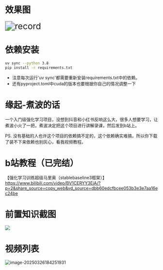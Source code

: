 # 效果图

<img src="https://raw.githubusercontent.com/jusway/RL_SuperMario/refs/heads/main/readme_file/record.gif" alt="record" style="zoom: 200%;" />

# 依赖安装
```bash
uv sync --python 3.8
pip install -r requirements.txt
```
* 注意每次运行'uv sync'都需要重新安装requirements.txt中的依赖。
* 还有pyproject.toml中cuda的版本也要根据你自己的情况调整一下


# 缘起-煮波的话

一个入门级强化学习项目，没想到抖音和小红书反响这么大，很多人想要学习，让煮波小火了一把，煮波决定把这个项目进行讲解录课，然后发到b站上。

PS.  没有基础的人也许这个项目的依赖搞不定的，这个依赖确实难搞，所以你下载了装不下来依赖也别灰心，看我视频教程。

# b站教程（已完结）

【强化学习训练超级马里奥（stablebaseline3框架）】 https://www.bilibili.com/video/BV1CERYY3EjA/?p=2&share_source=copy_web&vd_source=dbb60edcfbcee053b3e3e7aa16ec24be

# 前置知识截图

![](https://github.com/jusway/RL_SuperMario/blob/main/readme_file/%E8%AF%BE%E7%A8%8B%E5%89%8D%E7%BD%AE%E7%9F%A5%E8%AF%86.png?raw=true)

# 视频列表

![image-20250326184251931](https://github.com/jusway/RL_SuperMario/blob/main/readme_file/%E8%A7%86%E9%A2%91%E9%80%89%E9%9B%86.png?raw=true)

